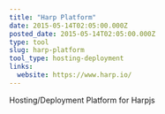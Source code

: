 ```yaml
---
title: "Harp Platform"
date: 2015-05-14T02:05:00.000Z
posted_date: 2015-05-14T02:05:00.000Z
type: tool
slug: harp-platform
tool_type: hosting-deployment
links:
  website: https://www.harp.io/
---
```

Hosting/Deployment Platform for Harpjs




